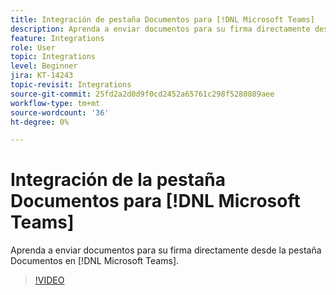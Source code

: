 ```yaml
---
title: Integración de pestaña Documentos para [!DNL Microsoft Teams]
description: Aprenda a enviar documentos para su firma directamente desde la pestaña Documentos en [!DNL Microsoft Teams]
feature: Integrations
role: User
topic: Integrations
level: Beginner
jira: KT-14243
topic-revisit: Integrations
source-git-commit: 25fd2a2d0d9f0cd2452a65761c298f5280809aee
workflow-type: tm+mt
source-wordcount: '36'
ht-degree: 0%

---
```


# Integración de la pestaña Documentos para [!DNL Microsoft Teams]

Aprenda a enviar documentos para su firma directamente desde la pestaña Documentos en [!DNL Microsoft Teams].

>[!VIDEO](https://video.tv.adobe.com/v/3425477?quality=12&learn=on&hidetitle=true)
